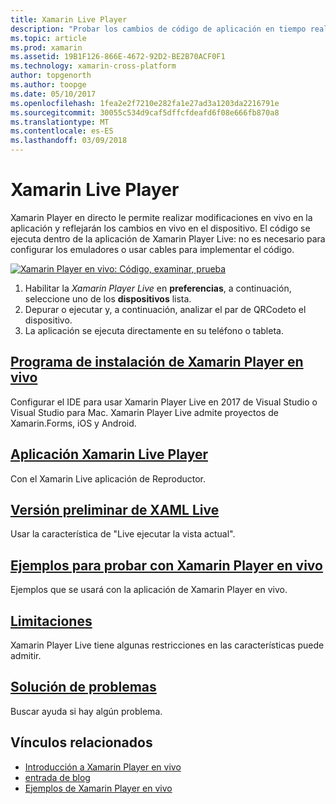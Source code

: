 ```yaml
---
title: Xamarin Live Player
description: "Probar los cambios de código de aplicación en tiempo real en el dispositivo iOS o Android"
ms.topic: article
ms.prod: xamarin
ms.assetid: 19B1F126-866E-4672-92D2-BE2B70ACF0F1
ms.technology: xamarin-cross-platform
author: topgenorth
ms.author: toopge
ms.date: 05/10/2017
ms.openlocfilehash: 1fea2e2f7210e282fa1e27ad3a1203da2216791e
ms.sourcegitcommit: 30055c534d9caf5dffcfdeafd6f08e666fb870a8
ms.translationtype: MT
ms.contentlocale: es-ES
ms.lasthandoff: 03/09/2018
---
```

# <a name="xamarin-live-player"></a>Xamarin Live Player

Xamarin Player en directo le permite realizar modificaciones en vivo en la aplicación y reflejarán los cambios en vivo en el dispositivo. El código se ejecuta dentro de la aplicación de Xamarin Player Live: no es necesario para configurar los emuladores o usar cables para implementar el código.

[![Xamarin Player en vivo: Código, examinar, prueba](images/xamarin-live.png)](images/xamarin-live-sml.png#lightbox)

1. Habilitar la *Xamarin Player Live* en **preferencias**, a continuación, seleccione uno de los **dispositivos** lista.
2. Depurar o ejecutar y, a continuación, analizar el par de QRCodeto el dispositivo.
3. La aplicación se ejecuta directamente en su teléfono o tableta.

## <a name="xamarin-live-player-setupinstallmd"></a>[Programa de instalación de Xamarin Player en vivo](install.md)

Configurar el IDE para usar Xamarin Player Live en 2017 de Visual Studio o Visual Studio para Mac. Xamarin Player Live admite proyectos de Xamarin.Forms, iOS y Android.

## <a name="xamarin-live-player-appplayermd"></a>[Aplicación Xamarin Live Player](player.md)

Con el Xamarin Live aplicación de Reproductor.

## <a name="xaml-live-previewinglive-viewmd"></a>[Versión preliminar de XAML Live](live-view.md)

Usar la característica de "Live ejecutar la vista actual".

## <a name="samples-to-try-with-xamarin-live-playersamplesmd"></a>[Ejemplos para probar con Xamarin Player en vivo](samples.md)

Ejemplos que se usará con la aplicación de Xamarin Player en vivo.

## <a name="limitationslimitationsmd"></a>[Limitaciones](limitations.md)

Xamarin Player Live tiene algunas restricciones en las características puede admitir.

## <a name="troubleshootingtroubleshootingmd"></a>[Solución de problemas](troubleshooting.md)

Buscar ayuda si hay algún problema.


## <a name="related-links"></a>Vínculos relacionados

- [Introducción a Xamarin Player en vivo](https://xamarin.com/live)
- [entrada de blog](https://blog.xamarin.com/live-player/)
- [Ejemplos de Xamarin Player en vivo](https://developer.xamarin.com/samples/xamarin-live-player/all/)
